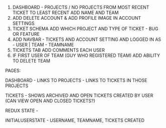 1. DASHBOARD - PROJECTS / NO PROJECTS FROM MOST RECENT TICKET TO LEAST RECENT ADD NAME AND TEAM
2. ADD DELETE ACCOUNT & ADD PROFILE IMAGE IN ACCOUNT SETTINGS
3. TICKET SCHEMA ADD WHICH PROJECT AND TYPE OF TICKET - BUG OR FEATURE
4. ADD NAVBAR - TICKETS AND ACCOUNT SETTING AND LOGGED IN AS - USER | TEAM - TEAMNAME
5. TICKETS TAB ADD COMMENTS EACH USER
6. IF FIRST USER OF TEAM (GUY WHO REGISTERED TEAM) ADD ABILITY TO DELETE TEAM

PAGES:

DASHBOARD 
    - LINKS TO PROJECTS 
        - LINKS TO TICKETS IN THOSE PROJECTS

TICKETS
    - SHOWS ARCHIVED AND OPEN TICKETS CREATED BY USER (CAN VIEW OPEN AND CLOSED TICKETS?)

REDUX STATE -

INITIALUSERSTATE - USERNAME, TEAMNAME, TICKETS CREATED



